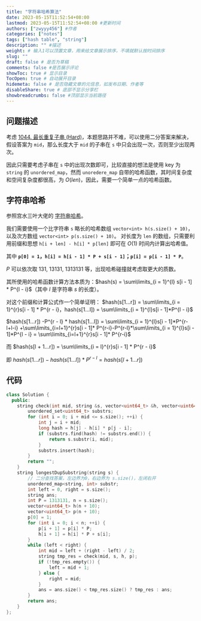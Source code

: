 ```yaml
---
title: "字符串哈希算法"
date: 2023-05-15T11:52:54+08:00
lastmod: 2023-05-15T11:52:54+08:00 #更新时间
authors: ["zwyyy456"] #作者
categories: ["notes"]
tags: ["hash table", "string"]
description: "" #描述
weight: # 输入1可以顶置文章，用来给文章展示排序，不填就默认按时间排序
slug: ""
draft: false # 是否为草稿
comments: false #是否展示评论
showToc: true # 显示目录
TocOpen: true # 自动展开目录
hidemeta: false # 是否隐藏文章的元信息，如发布日期、作者等
disableShare: true # 底部不显示分享栏
showbreadcrumbs: false #顶部显示当前路径
---
```

## 问题描述
考虑 [1044. 最长重复子串 (Hard)](https://leetcode.cn/problems/longest-duplicate-substring/)，本题思路并不难，可以使用二分答案来解决，假设答案为 `mid`，那么长度大于 `mid` 的子串在 `s` 中只会出现一次，否则至少出现两次。

因此只需要考虑子串在 `s` 中的出现次数即可，比较直接的想法是使用 key 为 `string` 的 `unordered_map`，然而 `unoredere_map` 自带的哈希函数，其时间复杂度和空间复杂度都很高，为 $O(len)$，因此，需要一个简单一点的哈希函数。

## 字符串哈希
参照宫水三叶大佬的 [字符串哈希](https://mp.weixin.qq.com/s?__biz=MzU4NDE3MTEyMA==&mid=2247489813&idx=1&sn=7f3bc18ca390d85b17655f7164d8e660&chksm=fd9cb20acaeb3b1cc78abf05d6fea6d093098998ce877f799ac478247604bd267fbee6fcd989&token=1342991619&lang=zh_CN#rd)。

我们需要使用一个比字符串 `s` 略长的哈希数组 `vector<int> h(s.size() + 10)`，以及次方数组 `vector<int> p(s.size() + 10)`。
对长度为 `len` 的数组，只需要利用前缀和思想 `h[i + len] - h[i] * p[len]` 即可在 $O(1)$ 时间内计算出哈希值。

其中 **`p[0] = 1`，`h[i] = h[i - 1] * P + s[i - 1]`；`p[i] = p[i - 1] * P`**。

$P$ 可以依次取 $131,\ 13131,\ 1313131$ 等，出现哈希碰撞就考虑取更大的质数。

其所使用的哈希函数计算方法本质为：$hash(s) = \sum\limits_{i = 1}^{l} s[i - 1] * P^{l - i}$（其中 $l$ 是字符串 $s$ 的长度）。

对这个前缀和计算公式作一个简单证明：
$hash(s[1...r]) = \sum\limits_{i = 1}^{r}s[i - 1] * P^{r - i}，hash(s[1...l]) = \sum\limits_{i = 1}^{l}s[i - 1]*P^{l - i}$

$hash(s[1...r]) -P^{r - l} * hash(s[1...l])  = \sum\limits_{i = 1}^{l}s[i - 1]*P^{r-l+l-i} +\sum\limits_{i=l+1}^{r}s[i - 1]* P^{r-i}-P^{r-l}*\sum\limits_{i = 1}^{l}s[i - 1]*P^{l - i} = \sum\limits_{i=l+1}^{r}s[i - 1]* P^{r-i}$

而 $hash(s[l + 1...r]) = \sum\limits_{i = l}^{r}s[i - 1] * P^{r - i}$

即 $hash(s[1...r]) - hash(s[1...l]) * P^{r - l} = hash(s[l + 1...r])$

## 代码
```cpp
class Solution {
  public:
    string check(int mid, string &s, vector<uint64_t> &h, vector<uint64_t> &p) {
        unordered_set<uint64_t> substrs;
        for (int i = 0; i + mid <= s.size(); ++i) {
            int j = i + mid;
            long hash = h[j] - h[i] * p[j - i];
            if (substrs.find(hash) != substrs.end()) {
                return s.substr(i, mid);
            }
            substrs.insert(hash);
        }
        return "";
    }
    string longestDupSubstring(string s) {
        // 二分查找答案，左边界为0，右边界为 s.size()，左闭右开
        unordered_map<string, int> substr;
        int left = 0, right = s.size();
        string ans;
        int P = 1313131, n = s.size();
        vector<uint64_t> h(n + 10);
        vector<uint64_t> p(n + 10);
        p[0] = 1;
        for (int i = 0; i < n; ++i) {
            p[i + 1] = p[i] * P;
            h[i + 1] = h[i] * P + s[i];
        }
        while (left < right) {
            int mid = left + (right - left) / 2;
            string tmp_res = check(mid, s, h, p);
            if (!tmp_res.empty()) {
                left = mid + 1;
            } else {
                right = mid;
            }
            ans = ans.size() < tmp_res.size() ? tmp_res : ans;
        }
        return ans;
    }
};
```



